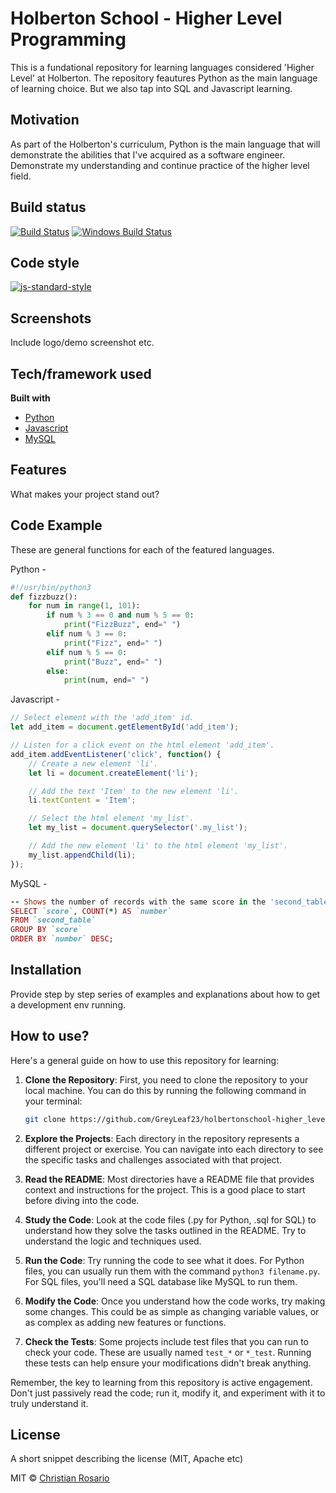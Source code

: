 # Holberton School - Higher Level Programming


This is a fundational repository for learning languages considered 'Higher Level' at Holberton.
The repository feautures Python as the main language of learning choice. But we also tap into SQL and Javascript learning.

## Motivation


As part of the Holberton's curriculum, Python is the main language that will demonstrate the abilities that I've acquired as a software
engineer.
Demonstrate my understanding and continue practice of the higher level field.



## Build status



[![Build Status](https://travis-ci.org/akashnimare/foco.svg?branch=master)](https://travis-ci.org/akashnimare/foco)
[![Windows Build Status](https://ci.appveyor.com/api/projects/status/github/akashnimare/foco?branch=master&svg=true)](https://ci.appveyor.com/project/akashnimare/foco/branch/master)

## Code style



[![js-standard-style](https://img.shields.io/badge/code%20style-standard-brightgreen.svg?style=flat)](https://github.com/feross/standard)

## Screenshots
Include logo/demo screenshot etc.

## Tech/framework used

<b>Built with</b>
- [Python](https://www.python.org/)
- [Javascript](https://www.javascript.com/)
- [MySQL](https://www.mysql.com/)

## Features
What makes your project stand out?

## Code Example
These are general functions for each of the featured languages.



Python -
```python
#!/usr/bin/python3
def fizzbuzz():
    for num in range(1, 101):
        if num % 3 == 0 and num % 5 == 0:
            print("FizzBuzz", end=" ")
        elif num % 3 == 0:
            print("Fizz", end=" ")
        elif num % 5 == 0:
            print("Buzz", end=" ")
        else:
            print(num, end=" ")

```


Javascript -
```javascript
// Select element with the 'add_item' id.
let add_item = document.getElementById('add_item');

// Listen for a click event on the html element 'add_item'.
add_item.addEventListener('click', function() {
    // Create a new element 'li'.
    let li = document.createElement('li');

    // Add the text 'Item' to the new element 'li'.
    li.textContent = 'Item';

    // Select the html element 'my_list'.
    let my_list = document.querySelector('.my_list');

    // Add the new element 'li' to the html element 'my_list'.
    my_list.appendChild(li);
});
```



MySQL -
```ruby
-- Shows the number of records with the same score in the 'second_table'.
SELECT `score`, COUNT(*) AS `number`
FROM `second_table`
GROUP BY `score`
ORDER BY `number` DESC;
```



## Installation
Provide step by step series of examples and explanations about how to get a development env running.



## How to use?



Here's a general guide on how to use this repository for learning:

1. **Clone the Repository**: First, you need to clone the repository to your local machine. You can do this by running the following command in
your terminal:
   ```bash
   git clone https://github.com/GreyLeaf23/holbertonschool-higher_level_programming.git
   ```

2. **Explore the Projects**: Each directory in the repository represents a different project or exercise. You can navigate into each directory to see the specific tasks and challenges associated with that project.

3. **Read the README**: Most directories have a README file that provides context and instructions for the project. This is a good place to start before diving into the code.

4. **Study the Code**: Look at the code files (.py for Python, .sql for SQL) to understand how they solve the tasks outlined in the README. Try to understand the logic and techniques used.

5. **Run the Code**: Try running the code to see what it does. For Python files, you can usually run them with the command `python3 filename.py`. For SQL files, you'll need a SQL database like MySQL to run them.

6. **Modify the Code**: Once you understand how the code works, try making some changes. This could be as simple as changing variable values, or as complex as adding new features or functions.

7. **Check the Tests**: Some projects include test files that you can run to check your code. These are usually named `test_*` or `*_test`. Running these tests can help ensure your modifications didn't break anything.

Remember, the key to learning from this repository is active engagement. Don't just passively read the code; run it, modify it, and experiment with it to truly understand it.


## License
A short snippet describing the license (MIT, Apache etc)

MIT © [Christian Rosario]()
